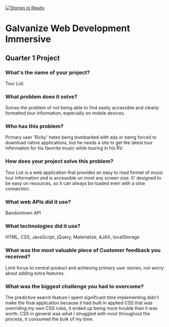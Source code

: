 [![Stories in Ready](https://badge.waffle.io/michaelfriedman/web-development-immersive-quarter1-project.png?label=ready&title=Ready)](https://waffle.io/michaelfriedman/web-development-immersive-quarter1-project)


# Galvanize Web Development Immersive
## Quarter 1 Project

### What's the name of your project?
Tour List

### What problem does it solve?
Solves the problem of not being able to find easily accessible and clearly formatted tour information, especially on mobile devices.

### Who has this problem?
Primary user 'Ricky' hates being bombarded with ads or being forced to download native applications, but he needs a site to get the latest tour information for his favorite music while touring in his RV.

### How does your project solve this problem?
Tour List is a web application that provides an easy to read format of music tour information and is accessible on most any screen size. It' designed to be easy on resources, so it can always be loaded even with a slow connection.

### What web APIs did it use?
Bandsintown API

### What technologies did it use?
HTML, CSS, JavaScript, jQuery, Materialize, AJAX, localStorage

### What was the most valuable piece of Customer feedback you received?
Limit focus to central product and achieving primary user stories, not worry about adding extra features.

### What was the biggest challenge you had to overcome?

The predictive search feature I spent significant time implementing didn't make the final application because it had built in applied CSS that was overriding my own CSS rules, it ended up being more trouble than it was worth. CSS in general was what I struggled with most throughout the process, it consumed the bulk of my time.
